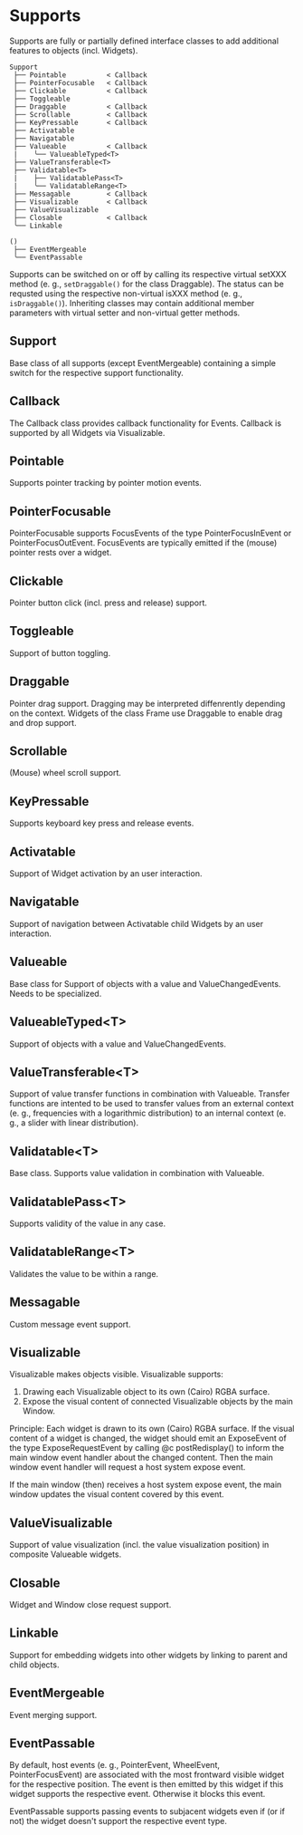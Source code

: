 # Supports

Supports are fully or partially defined interface classes to add additional
features to objects (incl. Widgets).

```
Support
 ├── Pointable          < Callback
 ├── PointerFocusable   < Callback
 ├── Clickable          < Callback
 ├── Toggleable
 ├── Draggable          < Callback
 ├── Scrollable         < Callback
 ├── KeyPressable       < Callback
 ├── Activatable
 ├── Navigatable
 ├── Valueable          < Callback
 |    ╰── ValueableTyped<T>
 ├── ValueTransferable<T>
 ├── Validatable<T>
 |    ├── ValidatablePass<T>
 |    ╰── ValidatableRange<T>
 ├── Messagable         < Callback
 ├── Visualizable       < Callback
 ├── ValueVisualizable
 ├── Closable           < Callback
 ╰── Linkable
 
()
 ├── EventMergeable
 ╰── EventPassable
```

Supports can be switched on or off by calling its respective virtual setXXX 
method (e. g., `setDraggable()` for the class Draggable). The status can be
requsted using the respective non-virtual isXXX method (e. g., 
`isDraggable()`). Inheriting classes may contain additional member parameters
with virtual setter and non-virtual getter methods. 

## Support

Base class of all supports (except EventMergeable) containing a simple switch 
for the respective support functionality.


## Callback

The Callback class provides callback functionality for Events. Callback is 
supported by all Widgets via Visualizable.


## Pointable

Supports pointer tracking by pointer motion events.


## PointerFocusable

PointerFocusable supports FocusEvents of the type PointerFocusInEvent or 
PointerFocusOutEvent. FocusEvents are typically emitted if the (mouse) 
pointer rests over a widget.


## Clickable

Pointer button click (incl. press and release) support.


## Toggleable

Support of button toggling.


## Draggable

Pointer drag support. Dragging may be interpreted diffenrently depending on the
context. Widgets of the class Frame use Draggable to enable drag and drop
support.


## Scrollable

(Mouse) wheel scroll support.


## KeyPressable

Supports keyboard key press and release events.


## Activatable

Support of Widget activation by an user interaction.


## Navigatable

Support of navigation between Activatable child Widgets by an user interaction.


## Valueable

Base class for Support of objects with a value and ValueChangedEvents. Needs to
be specialized.


## ValueableTyped\<T\>
Support of objects with a value and ValueChangedEvents.


## ValueTransferable\<T\>
Support of value transfer functions in combination with Valueable. Transfer 
functions are intented to be used to transfer values from an external context 
(e. g., frequencies with a logarithmic distribution) to an internal context 
(e. g., a slider with linear distribution).


## Validatable\<T\>

Base class. Supports value validation in combination with Valueable.


## ValidatablePass\<T\>

Supports validity of the value in any case.


## ValidatableRange\<T\>

Validates the value to be within a range.


## Messagable

Custom message event support.


## Visualizable

Visualizable makes objects visible. Visualizable supports:
1. Drawing each Visualizable object to its own (Cairo) RGBA surface.
2. Expose the visual content of connected Visualizable objects by the main
   Window.

Principle: Each widget is drawn to its own (Cairo) RGBA surface. If the visual
content of a widget is changed, the widget should emit an ExposeEvent of the
type ExposeRequestEvent by calling @c postRedisplay() to inform the main
window event handler about the changed content. Then the main window event
handler will request a host system expose event.

If the main window (then) receives a host system expose event, the main window
updates the visual content covered by this event.


## ValueVisualizable

Support of value visualization (incl. the value visualization position) in 
composite Valueable widgets.


## Closable

Widget and Window close request support.


## Linkable

Support for embedding widgets into other widgets by linking to parent and child
objects.


## EventMergeable

Event merging support.


## EventPassable

By default, host events (e. g., PointerEvent, WheelEvent, PointerFocusEvent) 
are associated with the most frontward visible widget for the respective
position. The event is then emitted by this widget if this widget supports
the respective event. Otherwise it blocks this event.

EventPassable supports passing events to subjacent widgets even if (or
if not) the widget doesn't support the respective event type.